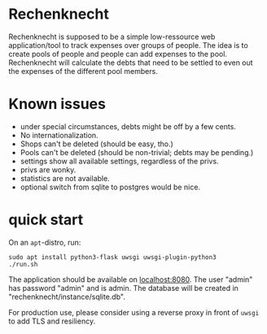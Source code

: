 # Rechenknecht
Rechenknecht is supposed to be a simple low-ressource web application/tool to track expenses over groups of people.
The idea is to create pools of people and people can add expenses to the pool. Rechenknecht will calculate the debts that need to be settled to even out the expenses of the different pool members.

# Known issues

- under special circumstances, debts might be off by a few cents.
- No internationalization.
- Shops can't be deleted (should be easy, tho.)
- Pools can't be deleted (should be non-trivial; debts may be pending.)
- settings show all available settings, regardless of the privs.
- privs are wonky.
- statistics are not available.
- optional switch from sqlite to postgres would be nice.


# quick start
On an `apt`-distro, run:
```
sudo apt install python3-flask uwsgi uwsgi-plugin-python3
./run.sh
```

The application should be available on <a href="http://localhost:8080">localhost:8080</a>. The user "admin" has password "admin" and is admin. The database will be created in "rechenknecht/instance/sqlite.db".

For production use, please consider using a reverse proxy in front of `uwsgi` to add TLS and resiliency.
